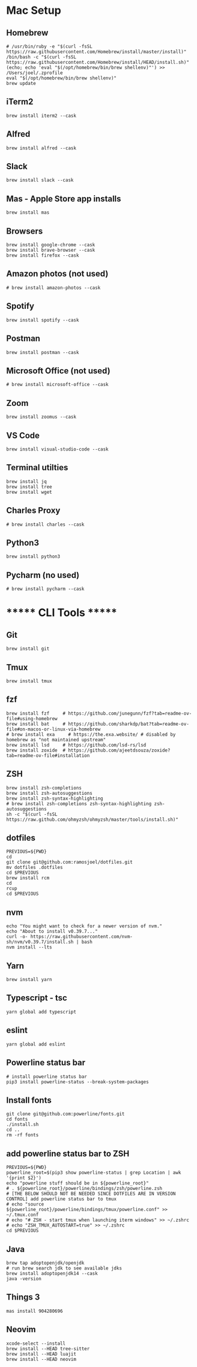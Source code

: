 # Mac Setup

## Homebrew
```
# /usr/bin/ruby -e "$(curl -fsSL https://raw.githubusercontent.com/Homebrew/install/master/install)"
/bin/bash -c "$(curl -fsSL https://raw.githubusercontent.com/Homebrew/install/HEAD/install.sh)"
(echo; echo 'eval "$(/opt/homebrew/bin/brew shellenv)"') >> /Users/joel/.zprofile
eval "$(/opt/homebrew/bin/brew shellenv)"
brew update
```

## iTerm2
```
brew install iterm2 --cask
```

## Alfred
```
brew install alfred --cask
```

## Slack
```
brew install slack --cask
```

## Mas - Apple Store app installs
```
brew install mas
```

## Browsers
```
brew install google-chrome --cask
brew install brave-browser --cask
brew install firefox --cask
```

## Amazon photos (not used)
```
# brew install amazon-photos --cask
```

## Spotify
```
brew install spotify --cask 
```

## Postman
```
brew install postman --cask
```

## Microsoft Office (not used)
```
# brew install microsoft-office --cask
```

## Zoom
```
brew install zoomus --cask
```

## VS Code
```
brew install visual-studio-code --cask
```

## Terminal utilties
```
brew install jq
brew install tree
brew install wget
```

## Charles Proxy
```
# brew install charles --cask
```

## Python3
```
brew install python3
```

## Pycharm (no used)
```
# brew install pycharm --cask
```

# ***** CLI Tools ***** #
## Git
```
brew install git
```

## Tmux
```
brew install tmux
```

## fzf
```
brew install fzf     # https://github.com/junegunn/fzf?tab=readme-ov-file#using-homebrew 
brew install bat     # https://github.com/sharkdp/bat?tab=readme-ov-file#on-macos-or-linux-via-homebrew
# brew install exa     # https://the.exa.website/ # disabled by homebrew as "not maintained upstream"
brew install lsd     # https://github.com/lsd-rs/lsd
brew install zoxide  # https://github.com/ajeetdsouza/zoxide?tab=readme-ov-file#installation
```

## ZSH
```
brew install zsh-completions
brew install zsh-autosuggestions
brew install zsh-syntax-highlighting
# brew install zsh-completions zsh-syntax-highlighting zsh-autosuggestions
sh -c "$(curl -fsSL https://raw.github.com/ohmyzsh/ohmyzsh/master/tools/install.sh)"
```

## dotfiles
```
PREVIOUS=${PWD}
cd
git clone git@github.com:ramosjoel/dotfiles.git
mv dotfiles .dotfiles
cd $PREVIOUS
brew install rcm
cd
rcup
cd $PREVIOUS
```

## nvm
```
echo "You might want to check for a newer version of nvm."
echo "About to install v0.39.7..."
curl -o- https://raw.githubusercontent.com/nvm-sh/nvm/v0.39.7/install.sh | bash
nvm install --lts
```

## Yarn
```
brew install yarn
```

## Typescript - tsc
```
yarn global add typescript
```

## eslint
```
yarn global add eslint
```

## Powerline status bar
```
# install powerline status bar
pip3 install powerline-status --break-system-packages
```

## Install fonts
```
git clone git@github.com:powerline/fonts.git
cd fonts
./install.sh
cd ..
rm -rf fonts
```

## add powerline status bar to ZSH
```
PREVIOUS=${PWD}
powerline_root=$(pip3 show powerline-status | grep Location | awk '{print $2}')
echo "powerline stuff should be in ${powerline_root}"
# . ${powerline_root}/powerline/bindings/zsh/powerline.zsh
# [THE BELOW SHOULD NOT BE NEEDED SINCE DOTFILES ARE IN VERSION CONTROL] add powerline status bar to tmux
# echo "source ${powerline_root}/powerline/bindings/tmux/powerline.conf" >> ~/.tmux.conf
# echo "# ZSH - start tmux when launching iterm windows" >> ~/.zshrc
# echo "ZSH_TMUX_AUTOSTART=true" >> ~/.zshrc
cd $PREVIOUS
```

## Java
```
brew tap adoptopenjdk/openjdk
# run brew search jdk to see available jdks
brew install adoptopenjdk14 --cask
java -version
```

## Things 3
```
mas install 904280696
```

## Neovim
```
xcode-select --install
brew install --HEAD tree-sitter
brew install --HEAD luajit
brew install --HEAD neovim
```

